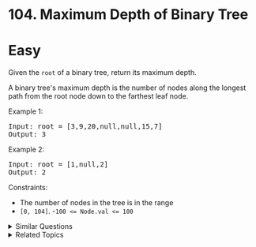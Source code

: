 # 104. Maximum Depth of Binary Tree

# Easy

Given the `root` of a binary tree, return its maximum depth.

A binary tree's maximum depth is the number of nodes along the longest path from the root node down to the farthest leaf node.

Example 1:

<pre>
Input: root = [3,9,20,null,null,15,7]
Output: 3
</pre>

Example 2:

<pre>
Input: root = [1,null,2]
Output: 2
</pre>

Constraints:

-   The number of nodes in the tree is in the range
-   `[0, 104]`. -`100 <= Node.val <= 100`

<details>
<summary> Similar Questions </summary>

-   `Balanced Binary Tree - Easy`
-   `Minimum Depth of Binary Tree - Easy`
-   `Time Needed to Inform All Employees - Medium`
-   `Height of Binary Tree After Subtree Removal Queries - Hard`

</details>

<details>
<summary> Related Topics </summary>

-   `Tree`
-   `Binary Tree`
-   `Depth-First Search`
-   `Breadth-First Search`

</details>

